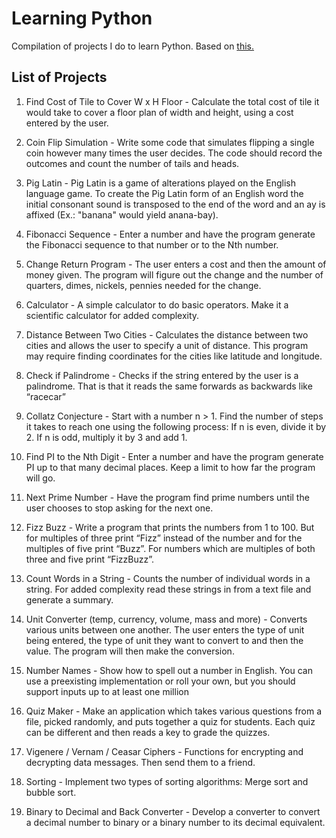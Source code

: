 # Learning Python
Compilation of projects I do to learn Python. Based on [this.](https://github.com/karan/Projects)
## List of Projects
1. Find Cost of Tile to Cover W x H Floor - Calculate the total cost of tile it would take to cover a floor plan of width and height, using a cost entered by the user.

2. Coin Flip Simulation - Write some code that simulates flipping a single coin however many times the user decides. The code should record the outcomes and count the number of 
tails and heads.

3. Pig Latin - Pig Latin is a game of alterations played on the English language game. To create the Pig Latin form of an English word the initial consonant sound is transposed to the 
end of the word and an ay is affixed (Ex.: "banana" would yield anana-bay).

4. Fibonacci Sequence - Enter a number and have the program generate the Fibonacci sequence to that number or to the Nth number.

5. Change Return Program - The user enters a cost and then the amount of money given. The program will figure out the change and the number of quarters, dimes, nickels, pennies 
needed for the change.

6. Calculator - A simple calculator to do basic operators. Make it a scientific calculator for added complexity.

7. Distance Between Two Cities - Calculates the distance between two cities and allows the user to specify a unit of distance. This program may require finding coordinates for the 
cities like latitude and longitude.

8. Check if Palindrome - Checks if the string entered by the user is a palindrome. That is that it reads the same forwards as backwards like “racecar”

9. Collatz Conjecture - Start with a number n > 1. Find the number of steps it takes to reach one using the following process: If n is even, divide it by 2. If n is odd, multiply it by 3 
and add 1.

10. Find PI to the Nth Digit - Enter a number and have the program generate PI up to that many decimal places. Keep a limit to how far the program will go.

11. Next Prime Number - Have the program find prime numbers until the user chooses to stop asking for the next one.

12. Fizz Buzz - Write a program that prints the numbers from 1 to 100. But for multiples of three print “Fizz” instead of the number and for the multiples of five print “Buzz”. For 
numbers which are multiples of both three and five print “FizzBuzz”.

13. Count Words in a String - Counts the number of individual words in a string. For added complexity read these strings in from a text file and generate a summary.

14. Unit Converter (temp, currency, volume, mass and more) - Converts various units between one another. The user enters the type of unit being entered, the type of unit they want 
to convert to and then the value. The program will then make the conversion.

15. Number Names - Show how to spell out a number in English. You can use a preexisting implementation or roll your own, but you should support inputs up to at least one million

16. Quiz Maker - Make an application which takes various questions from a file, picked randomly, and puts together a quiz for students. Each quiz can be different and then reads a 
key to grade the quizzes.

17. Vigenere / Vernam / Ceasar Ciphers - Functions for encrypting and decrypting data messages. Then send them to a friend.

18. Sorting - Implement two types of sorting algorithms: Merge sort and bubble sort.

19. Binary to Decimal and Back Converter - Develop a converter to convert a decimal number to binary or a binary number to its decimal equivalent.
